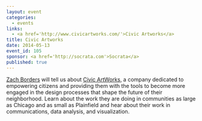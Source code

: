 ```yaml
---
layout: event
categories: 
  - events
links:
  - <a href='http://www.civicartworks.com/'>Civic Artworks</a>
title: Civic Artworks
date: 2014-05-13
event_id: 105
sponsor: <a href='http://socrata.com'>Socrata</a>
published: true
---
```


[Zach Borders](https://twitter.com/oskeewowza) will tell us about [Civic ArtWorks](http://www.civicartworks.com/), a company dedicated to empowering citizens and providing them with the tools to become more engaged in the design processes that shape the future of their neighborhood. Learn about the work they are doing in communities as large as Chicago and as small as Plainfield and hear about their work in communications, data analysis, and visualization.